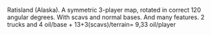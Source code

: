 Ratisland (Alaska). A symmetric 3-player map, rotated in correct 120 angular degrees. With scavs and normal bases. And many features.
2 trucks and 4 oil/base + 13+3(scavs)/terrain= 9,33 oil/player